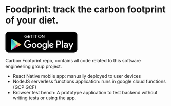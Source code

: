 # Foodprint: track the carbon footprint of your diet.

[![google-play](assets/img/play-store.png)](https://play.google.com/store/apps/details?id=uk.orth.foodprint)

Carbon Footprint repo, contains all code related to this software engineering group project. 
- React Native mobile app: manually deployed to user devices
- NodeJS serverless functions application: runs in google cloud functions (GCP GCF)
- Browser test bench: A prototype application to test backend without writing tests or using the app.
